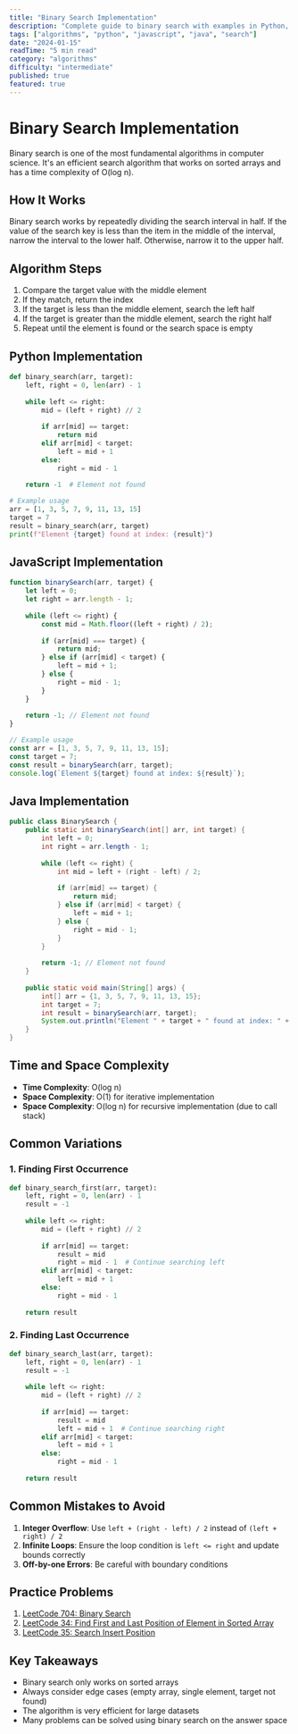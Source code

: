 ```yaml
---
title: "Binary Search Implementation"
description: "Complete guide to binary search with examples in Python, JavaScript, and Java"
tags: ["algorithms", "python", "javascript", "java", "search"]
date: "2024-01-15"
readTime: "5 min read"
category: "algorithms"
difficulty: "intermediate"
published: true
featured: true
---
```


# Binary Search Implementation

Binary search is one of the most fundamental algorithms in computer science. It's an efficient search algorithm that works on sorted arrays and has a time complexity of O(log n).

## How It Works

Binary search works by repeatedly dividing the search interval in half. If the value of the search key is less than the item in the middle of the interval, narrow the interval to the lower half. Otherwise, narrow it to the upper half.

## Algorithm Steps

1. Compare the target value with the middle element
2. If they match, return the index
3. If the target is less than the middle element, search the left half
4. If the target is greater than the middle element, search the right half
5. Repeat until the element is found or the search space is empty

## Python Implementation

```python
def binary_search(arr, target):
    left, right = 0, len(arr) - 1
    
    while left <= right:
        mid = (left + right) // 2
        
        if arr[mid] == target:
            return mid
        elif arr[mid] < target:
            left = mid + 1
        else:
            right = mid - 1
    
    return -1  # Element not found

# Example usage
arr = [1, 3, 5, 7, 9, 11, 13, 15]
target = 7
result = binary_search(arr, target)
print(f"Element {target} found at index: {result}")
```

## JavaScript Implementation

```javascript
function binarySearch(arr, target) {
    let left = 0;
    let right = arr.length - 1;
    
    while (left <= right) {
        const mid = Math.floor((left + right) / 2);
        
        if (arr[mid] === target) {
            return mid;
        } else if (arr[mid] < target) {
            left = mid + 1;
        } else {
            right = mid - 1;
        }
    }
    
    return -1; // Element not found
}

// Example usage
const arr = [1, 3, 5, 7, 9, 11, 13, 15];
const target = 7;
const result = binarySearch(arr, target);
console.log(`Element ${target} found at index: ${result}`);
```

## Java Implementation

```java
public class BinarySearch {
    public static int binarySearch(int[] arr, int target) {
        int left = 0;
        int right = arr.length - 1;
        
        while (left <= right) {
            int mid = left + (right - left) / 2;
            
            if (arr[mid] == target) {
                return mid;
            } else if (arr[mid] < target) {
                left = mid + 1;
            } else {
                right = mid - 1;
            }
        }
        
        return -1; // Element not found
    }
    
    public static void main(String[] args) {
        int[] arr = {1, 3, 5, 7, 9, 11, 13, 15};
        int target = 7;
        int result = binarySearch(arr, target);
        System.out.println("Element " + target + " found at index: " + result);
    }
}
```

## Time and Space Complexity

- **Time Complexity**: O(log n)
- **Space Complexity**: O(1) for iterative implementation
- **Space Complexity**: O(log n) for recursive implementation (due to call stack)

## Common Variations

### 1. Finding First Occurrence

```python
def binary_search_first(arr, target):
    left, right = 0, len(arr) - 1
    result = -1
    
    while left <= right:
        mid = (left + right) // 2
        
        if arr[mid] == target:
            result = mid
            right = mid - 1  # Continue searching left
        elif arr[mid] < target:
            left = mid + 1
        else:
            right = mid - 1
    
    return result
```

### 2. Finding Last Occurrence

```python
def binary_search_last(arr, target):
    left, right = 0, len(arr) - 1
    result = -1
    
    while left <= right:
        mid = (left + right) // 2
        
        if arr[mid] == target:
            result = mid
            left = mid + 1  # Continue searching right
        elif arr[mid] < target:
            left = mid + 1
        else:
            right = mid - 1
    
    return result
```

## Common Mistakes to Avoid

1. **Integer Overflow**: Use `left + (right - left) / 2` instead of `(left + right) / 2`
2. **Infinite Loops**: Ensure the loop condition is `left <= right` and update bounds correctly
3. **Off-by-one Errors**: Be careful with boundary conditions

## Practice Problems

1. [LeetCode 704: Binary Search](https://leetcode.com/problems/binary-search/)
2. [LeetCode 34: Find First and Last Position of Element in Sorted Array](https://leetcode.com/problems/find-first-and-last-position-of-element-in-sorted-array/)
3. [LeetCode 35: Search Insert Position](https://leetcode.com/problems/search-insert-position/)

## Key Takeaways

- Binary search only works on sorted arrays
- Always consider edge cases (empty array, single element, target not found)
- The algorithm is very efficient for large datasets
- Many problems can be solved using binary search on the answer space 